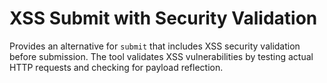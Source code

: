 # XSS Submit with Security Validation

Provides an alternative for `submit` that includes XSS security validation before submission.
The tool validates XSS vulnerabilities by testing actual HTTP requests and checking for payload reflection.
